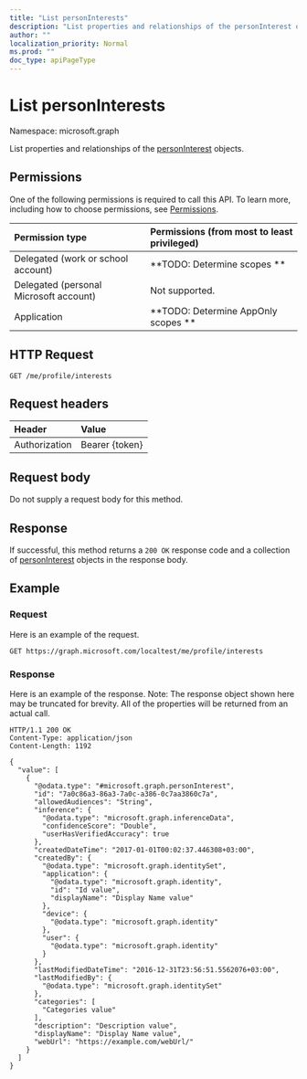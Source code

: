 ```yaml
---
title: "List personInterests"
description: "List properties and relationships of the personInterest objects."
author: ""
localization_priority: Normal
ms.prod: ""
doc_type: apiPageType
---
```


# List personInterests

Namespace: microsoft.graph

List properties and relationships of the [personInterest](../resources/personinterest.md) objects.

## Permissions
One of the following permissions is required to call this API. To learn more, including how to choose permissions, see [Permissions](/concepts/permissions-reference.md).

|Permission type|Permissions (from most to least privileged)|
|:---|:---|
|Delegated (work or school account)|**TODO: Determine scopes **|
|Delegated (personal Microsoft account)|Not supported.|
|Application|**TODO: Determine AppOnly scopes **|

## HTTP Request
<!-- {
  "blockType": "ignored"
}
-->
``` http
GET /me/profile/interests
```

## Request headers
|Header|Value|
|:---|:---|
|Authorization|Bearer {token}|

## Request body
Do not supply a request body for this method.

## Response
If successful, this method returns a `200 OK` response code and a collection of [personInterest](../resources/personinterest.md) objects in the response body.

## Example

### Request
Here is an example of the request.
<!-- {
  "blockType": "request",
  "name": "get_personinterest"
}
-->
``` http
GET https://graph.microsoft.com/localtest/me/profile/interests
```

### Response
Here is an example of the response. Note: The response object shown here may be truncated for brevity. All of the properties will be returned from an actual call.
<!-- {
  "blockType": "response",
  "truncated": true,
  "@odata.type": "collection(microsoft.graph.personinterest)"
}
-->
``` http
HTTP/1.1 200 OK
Content-Type: application/json
Content-Length: 1192

{
  "value": [
    {
      "@odata.type": "#microsoft.graph.personInterest",
      "id": "7a0c86a3-86a3-7a0c-a386-0c7aa3860c7a",
      "allowedAudiences": "String",
      "inference": {
        "@odata.type": "microsoft.graph.inferenceData",
        "confidenceScore": "Double",
        "userHasVerifiedAccuracy": true
      },
      "createdDateTime": "2017-01-01T00:02:37.446308+03:00",
      "createdBy": {
        "@odata.type": "microsoft.graph.identitySet",
        "application": {
          "@odata.type": "microsoft.graph.identity",
          "id": "Id value",
          "displayName": "Display Name value"
        },
        "device": {
          "@odata.type": "microsoft.graph.identity"
        },
        "user": {
          "@odata.type": "microsoft.graph.identity"
        }
      },
      "lastModifiedDateTime": "2016-12-31T23:56:51.5562076+03:00",
      "lastModifiedBy": {
        "@odata.type": "microsoft.graph.identitySet"
      },
      "categories": [
        "Categories value"
      ],
      "description": "Description value",
      "displayName": "Display Name value",
      "webUrl": "https://example.com/webUrl/"
    }
  ]
}
```

